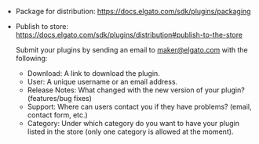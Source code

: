 - Package for distribution: https://docs.elgato.com/sdk/plugins/packaging

- Publish to store: https://docs.elgato.com/sdk/plugins/distribution#publish-to-the-store
  
  Submit your plugins by sending an email to maker@elgato.com with the following:
    - Download: A link to download the plugin.
    - User: A unique username or an email address.
    - Release Notes: What changed with the new version of your plugin? (features/bug fixes)
    - Support: Where can users contact you if they have problems? (email, contact form, etc.)
    - Category: Under which category do you want to have your plugin listed in the store (only one category is allowed at the moment).
